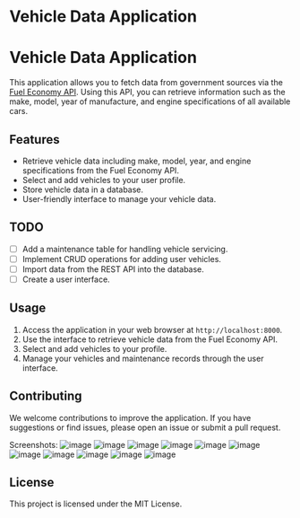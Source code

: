 # Vehicle Data Application

# Vehicle Data Application

This application allows you to fetch data from government sources via the [Fuel Economy API](https://www.fueleconomy.gov/feg/ws/index.shtml). Using this API, you can retrieve information such as the make, model, year of manufacture, and engine specifications of all available cars.

## Features

- Retrieve vehicle data including make, model, year, and engine specifications from the Fuel Economy API.
- Select and add vehicles to your user profile.
- Store vehicle data in a database.
- User-friendly interface to manage your vehicle data.

## TODO

- [ ] Add a maintenance table for handling vehicle servicing.
- [ ] Implement CRUD operations for adding user vehicles.
- [ ] Import data from the REST API into the database.
- [ ] Create a user interface.

## Usage

1. Access the application in your web browser at `http://localhost:8000`.
2. Use the interface to retrieve vehicle data from the Fuel Economy API.
3. Select and add vehicles to your profile.
4. Manage your vehicles and maintenance records through the user interface.

## Contributing

We welcome contributions to improve the application. If you have suggestions or find issues, please open an issue or submit a pull request.

Screenshots:
![image](https://github.com/user-attachments/assets/63ad2cf3-a6bb-46ad-8845-e61ea5699487)
![image](https://github.com/user-attachments/assets/b12e538e-d45a-4778-a07a-d2c7e3c48256)
![image](https://github.com/user-attachments/assets/8f9ec453-aae2-49d3-8023-97f38fc9f30f)
![image](https://github.com/user-attachments/assets/5ffbb0ef-cc07-4a43-b6a5-e1a4d2685d94)
![image](https://github.com/user-attachments/assets/06d080cb-ba70-4c1c-9507-5acdc800987f)
![image](https://github.com/user-attachments/assets/62321622-4bfd-4e49-9044-d86d27cceff8)
![image](https://github.com/user-attachments/assets/a0a61741-eaec-4d69-83b6-00539f8facfa)
![image](https://github.com/user-attachments/assets/128699d8-f3a3-4e77-82f0-1aaaf225d998)
![image](https://github.com/user-attachments/assets/d99ac31c-7896-492a-937d-953301a0c699)
![image](https://github.com/user-attachments/assets/2fcce398-e621-4bc7-a68d-049eb8d07a27)
![image](https://github.com/user-attachments/assets/537acbc5-3078-42ec-a10e-4afebcaefa74)



## License

This project is licensed under the MIT License.
